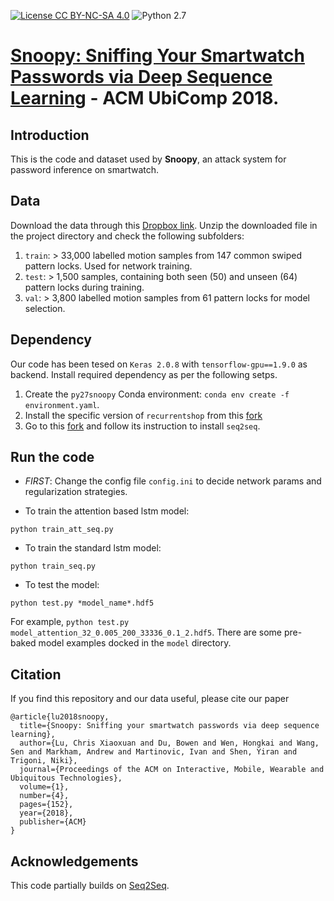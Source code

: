 [![License CC BY-NC-SA 4.0](https://img.shields.io/badge/license-CC4.0-blue.svg)](https://creativecommons.org/licenses/by-nc-sa/4.0/legalcode)
![Python 2.7](https://img.shields.io/badge/python-2.7-green.svg)

# [Snoopy: Sniffing Your Smartwatch Passwords via Deep Sequence Learning](https://arxiv.org/pdf/1912.04836.pdf) - ACM UbiComp 2018.

## Introduction 

This is the code and dataset used by **Snoopy**, an attack system for password inference on smartwatch. 

## Data

Download the data through this [Dropbox link](https://www.dropbox.com/s/288hotqkig7e3w9/dataset.zip?dl=0). Unzip the downloaded file in the project directory and check the following subfolders: 

1. `train`: > 33,000 labelled motion samples from 147 common swiped pattern locks. Used for network training.
2. `test`: > 1,500 samples, containing both seen (50) and unseen (64) pattern locks during training.
3. `val`: > 3,800 labelled motion samples from 61 pattern locks for model selection.

## Dependency

Our code has been tesed on `Keras 2.0.8` with `tensorflow-gpu==1.9.0` as backend. Install required dependency as per the following setps.

1. Create the `py27snoopy` Conda environment: `conda env create -f environment.yaml`.
2. Install the specific version of `recurrentshop` from this [fork](https://github.com/ChristopherLu/recurrentshop_bak)
3. Go to this [fork](https://github.com/farizrahman4u/seq2seq) and follow its instruction to install `seq2seq`. 

## Run the code

- *FIRST*: Change the config file `config.ini` to decide network params and regularization strategies.

- To train the attention based lstm model:

```
python train_att_seq.py
```

- To train the standard lstm model:

```
python train_seq.py
```

- To test the model:

```
python test.py *model_name*.hdf5
```

For example, `python test.py model_attention_32_0.005_200_33336_0.1_2.hdf5`. There are some pre-baked model examples docked in the `model` directory.

## Citation

If you find this repository and our data useful, please cite our paper

```
@article{lu2018snoopy,
  title={Snoopy: Sniffing your smartwatch passwords via deep sequence learning},
  author={Lu, Chris Xiaoxuan and Du, Bowen and Wen, Hongkai and Wang, Sen and Markham, Andrew and Martinovic, Ivan and Shen, Yiran and Trigoni, Niki},
  journal={Proceedings of the ACM on Interactive, Mobile, Wearable and Ubiquitous Technologies},
  volume={1},
  number={4},
  pages={152},
  year={2018},
  publisher={ACM}
}
```

## Acknowledgements
This code partially builds on [Seq2Seq](https://github.com/farizrahman4u/seq2seq).
